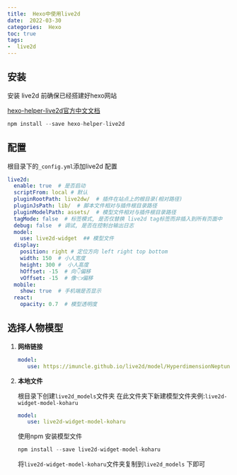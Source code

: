 ```yaml
---
title:  Hexo中使用live2d
date:  2022-03-30
categories:  Hexo
toc: true
tags:
-  live2d
---
```


## 安装

安装 live2d 前确保已经搭建好hexo网站

[hexo-helper-live2d官方中文文档](https://github.com/EYHN/hexo-helper-live2d/blob/master/README.zh-CN.md)

```js
npm install --save hexo-helper-live2d
```

<!--more-->

## 配置

根目录下的`_config.yml`添加live2d 配置

```yml
live2d:
  enable: true  # 是否启动
  scriptFrom: local # 默认
  pluginRootPath: live2dw/  # 插件在站点上的根目录(相对路径)
  pluginJsPath: lib/  # 脚本文件相对与插件根目录路径
  pluginModelPath: assets/  # 模型文件相对与插件根目录路径
  tagMode: false  # 标签模式, 是否仅替换 live2d tag标签而非插入到所有页面中
  debug: false  # 调试, 是否在控制台输出日志
  model:
    use: live2d-widget  ## 模型文件
  display:
    position: right # 定位方向 left right top bottom
    width: 150  # 小人宽度
    height: 300 #  小人高度
    hOffset: -15  # 向👇偏移
    vOffset: -15  # 像👈偏移
  mobile:
    show: true  # 手机端是否显示
  react:
    opacity: 0.7  # 模型透明度

```

## 选择人物模型

1. **网络链接**

    ```yml
    model:
       use: https://imuncle.github.io/live2d/model/HyperdimensionNeptunia/vert_classic/index.json ## 模型文件
    ```

    

2. **本地文件**

    根目录下创建`live2d_models`文件夹 在此文件夹下新建模型文件夹例:`live2d-widget-model-koharu`

    ```yml
    model:
       use: live2d-widget-model-koharu
    ```

    使用npm 安装模型文件

    ```js
    npm install --save live2d-widget-model-koharu
    ```

    将`live2d-widget-model-koharu`文件夹复制到`live2d_models` 下即可

## 